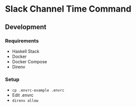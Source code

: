 # Slack Channel Time Command

## Development

### Requirements

- Haskell Stack
- Docker
- Docker Compose
- Direnv

### Setup

- `cp .envrc-example .envrc`
- Edit .envrc
- `direnv allow`
